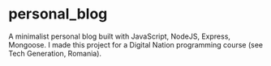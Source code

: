 # personal_blog
A minimalist personal blog built with JavaScript, NodeJS, Express, Mongoose. 
I made this project for a Digital Nation programming course (see Tech Generation, Romania).
